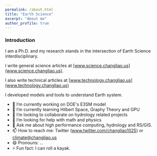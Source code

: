 ```yaml
---
permalink: /about.html
title: "Earth Science"
excerpt: "About me"
author_profile: true
---
```


### Introduction
I am a Ph.D. and my research stands in the intersection of Earth Science interdisciplinary.

I write general science articles at 
[www.science.changliao.us](www.science.changliao.us).

I also write technical articles at
[www.technology.changliao.us](www.technology.changliao.us)

I developed models and tools to understand Earth system.

- 🔭 I’m currently working on DOE's E3SM model
- 🌱 I’m currently learning Hilbert Space, Graphy Theory and GPU
- 👯 I’m looking to collaborate on hydrology related projects
- 🤔 I’m looking for help with math and physics
- 💬 Ask me about high performance computing, hydrology and RS/GIS.
- 📫 How to reach me: Twitter (www.twitter.com/changliao1025) or climate@changliao.us
- 😄 Pronouns: ...
- ⚡ Fun fact: I can roll a kayak.
